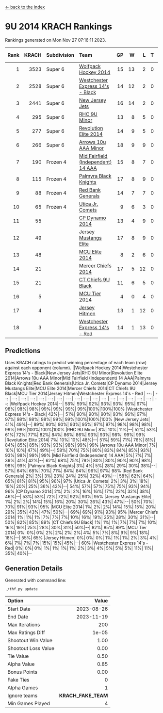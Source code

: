[<- back to the index](readme.md)
# 9U 2014 KRACH Rankings
Rankings generated on Mon Nov 27 07:16:11 2023.

Rank|KRACH|Subdivision|Team|GP|W|L|T|OTW|OTL|SoS|Exp Wins|Win Diff
---:|---:|:---|:---|---:|---:|---:|---:|---:|---:|---:|---:|---:
1|3523|Super 6|[Wolfpack Hockey 2014](https://gamesheetstats.com/seasons/3664/teams/140871/schedule)|15|13|2|0|0|1|738|13.8|-0.0
2|2528|Super 6|[Westchester Express 14's - Black](https://gamesheetstats.com/seasons/3664/teams/140873/schedule)|14|12|2|0|2|0|723|12.8|-0.0
3|2441|Super 6|[New Jersey Jets](https://gamesheetstats.com/seasons/3664/teams/140881/schedule)|16|14|2|0|2|0|634|14.8|-0.0
4|295|Super 6|[RHC 9U Minor](https://gamesheetstats.com/seasons/3664/teams/140876/schedule)|13|8|5|0|1|0|627|8.9|0.0
5|277|Super 6|[Revolution Elite 2014](https://gamesheetstats.com/seasons/3664/teams/140880/schedule)|14|9|5|0|2|1|369|9.9|0.0
6|266|Super 6|[Arrows 10u AAA Minor](https://gamesheetstats.com/seasons/3664/teams/140872/schedule)|18|9|9|0|0|1|1091|9.9|0.0
7|190|Frozen 4|[Mid Fairfield (Independent) 14 AAA](https://gamesheetstats.com/seasons/3664/teams/140878/schedule)|15|8|7|0|1|0|647|8.9|0.0
8|115|Frozen 4|[Palmyra Black Knights](https://gamesheetstats.com/seasons/3664/teams/140875/schedule)|17|8|9|0|0|1|747|8.9|0.0
9|88|Frozen 4|[Red Bank Generals](https://gamesheetstats.com/seasons/3664/teams/140883/schedule)|14|7|7|0|0|1|479|7.9|0.0
10|65|Frozen 4|[Utica Jr. Comets](https://gamesheetstats.com/seasons/3664/teams/140884/schedule)|9|6|3|0|0|0|38|6.9|0.0
11|55||[CP Dynamo 2014](https://gamesheetstats.com/seasons/3664/teams/140877/schedule)|13|4|9|0|0|1|474|4.9|0.0
12|49||[Jersey Mustangs Elite](https://gamesheetstats.com/seasons/3664/teams/140888/schedule)|17|8|9|0|1|2|334|8.9|0.0
13|48||[MCU Elite 2014](https://gamesheetstats.com/seasons/3664/teams/140874/schedule)|8|2|6|0|0|1|1149|2.9|0.0
14|21||[Mercer Chiefs 2014](https://gamesheetstats.com/seasons/3664/teams/140885/schedule)|17|5|12|0|0|1|225|5.9|0.0
15|21||[CT Chiefs 9U Black](https://gamesheetstats.com/seasons/3664/teams/140886/schedule)|11|6|5|0|1|0|63|6.9|0.0
16|5||[MCU Tier 2014](https://gamesheetstats.com/seasons/3664/teams/140882/schedule)|4|0|4|0|0|0|986|0.9|0.0
17|4||[Jersey Hitmen](https://gamesheetstats.com/seasons/3664/teams/140879/schedule)|13|1|12|0|0|0|942|1.9|0.0
18|3||[Westchester Express 14's - Red](https://gamesheetstats.com/seasons/3664/teams/140887/schedule)|14|1|13|0|0|0|228|1.9|0.0

## Predictions
Uses KRACH ratings to predict winning percentage of each team (row) against each opponent (column).
||Wolfpack Hockey 2014|Westchester Express 14's - Black|New Jersey Jets|RHC 9U Minor|Revolution Elite 2014|Arrows 10u AAA Minor|Mid Fairfield (Independent) 14 AAA|Palmyra Black Knights|Red Bank Generals|Utica Jr. Comets|CP Dynamo 2014|Jersey Mustangs Elite|MCU Elite 2014|Mercer Chiefs 2014|CT Chiefs 9U Black|MCU Tier 2014|Jersey Hitmen|Westchester Express 14's - Red
| --: | --: | --: | --: | --: | --: | --: | --: | --: | --: | --: | --: | --: | --: | --: | --: | --: | --: | --: 
|Wolfpack Hockey 2014|--| 58%| 59%| 92%| 93%| 93%| 95%| 97%| 98%| 98%| 98%| 99%| 99%| 99%| 99%|100%|100%|100%
|Westchester Express 14's - Black| 42%|--| 51%| 90%| 90%| 90%| 93%| 96%| 97%| 97%| 98%| 98%| 98%| 99%| 99%|100%|100%|100%
|New Jersey Jets| 41%| 49%|--| 89%| 90%| 90%| 93%| 95%| 97%| 97%| 98%| 98%| 98%| 99%| 99%|100%|100%|100%
|RHC 9U Minor|  8%| 10%| 11%|--| 52%| 53%| 61%| 72%| 77%| 82%| 84%| 86%| 86%| 93%| 93%| 98%| 99%| 99%
|Revolution Elite 2014|  7%| 10%| 10%| 48%|--| 51%| 59%| 71%| 76%| 81%| 84%| 85%| 85%| 93%| 93%| 98%| 99%| 99%
|Arrows 10u AAA Minor|  7%| 10%| 10%| 47%| 49%|--| 58%| 70%| 75%| 80%| 83%| 84%| 85%| 93%| 93%| 98%| 99%| 99%
|Mid Fairfield (Independent) 14 AAA|  5%|  7%|  7%| 39%| 41%| 42%|--| 62%| 68%| 75%| 78%| 80%| 80%| 90%| 90%| 98%| 98%| 99%
|Palmyra Black Knights|  3%|  4%|  5%| 28%| 29%| 30%| 38%|--| 57%| 64%| 68%| 70%| 71%| 84%| 84%| 96%| 97%| 98%
|Red Bank Generals|  2%|  3%|  3%| 23%| 24%| 25%| 32%| 43%|--| 58%| 62%| 64%| 65%| 81%| 81%| 95%| 96%| 97%
|Utica Jr. Comets|  2%|  3%|  3%| 18%| 19%| 20%| 25%| 36%| 42%|--| 54%| 57%| 57%| 75%| 75%| 93%| 94%| 96%
|CP Dynamo 2014|  2%|  2%|  2%| 16%| 16%| 17%| 22%| 32%| 38%| 46%|--| 53%| 53%| 72%| 72%| 92%| 93%| 95%
|Jersey Mustangs Elite|  1%|  2%|  2%| 14%| 15%| 16%| 20%| 30%| 36%| 43%| 47%|--| 50%| 70%| 70%| 91%| 93%| 95%
|MCU Elite 2014|  1%|  2%|  2%| 14%| 15%| 15%| 20%| 29%| 35%| 43%| 47%| 50%|--| 69%| 69%| 91%| 93%| 95%
|Mercer Chiefs 2014|  1%|  1%|  1%|  7%|  7%|  7%| 10%| 16%| 19%| 25%| 28%| 30%| 31%|--| 50%| 82%| 85%| 89%
|CT Chiefs 9U Black|  1%|  1%|  1%|  7%|  7%|  7%| 10%| 16%| 19%| 25%| 28%| 30%| 31%| 50%|--| 82%| 85%| 89%
|MCU Tier 2014|  0%|  0%|  0%|  2%|  2%|  2%|  2%|  4%|  5%|  7%|  8%|  9%|  9%| 18%| 18%|--| 55%| 65%
|Jersey Hitmen|  0%|  0%|  0%|  1%|  1%|  1%|  2%|  3%|  4%|  6%|  7%|  7%|  7%| 15%| 15%| 45%|--| 60%
|Westchester Express 14's - Red|  0%|  0%|  0%|  1%|  1%|  1%|  1%|  2%|  3%|  4%|  5%|  5%|  5%| 11%| 11%| 35%| 40%|--

## Generation Details

Generated with command line:
```
./thf.py update
```

| Option | Value |
| :----- | ----: |
| Start Date | 2023-08-26 |
| End Date | 2023-11-19 |
| Max Iterations | 200 |
| Max Ratings Diff | 1e-05 |
| Shootout Win Value | 1.00 |
| Shootout Loss Value | 0.00 |
| Tie Value | 0.50 |
| Alpha Value | 0.85 |
| Bonus Points | 0.00 |
| Fake Ties | 0 |
| Alpha Games | 1 |
| Ignore teams | __KRACH_FAKE_TEAM__ |
| Min Games Played | 4 |


